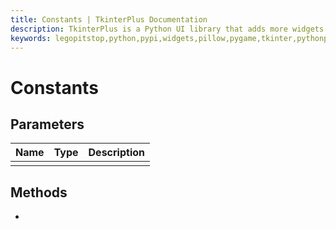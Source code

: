 ```yaml
---
title: Constants | TkinterPlus Documentation
description: TkinterPlus is a Python UI library that adds more widgets to Tkinter
keywords: legopitstop,python,pypi,widgets,pillow,pygame,tkinter,pythonpackage
---
```


# Constants

## Parameters

| Name | Type | Description |
| ---- | ---- | ----------- |
|      |      |             |

## Methods

-
